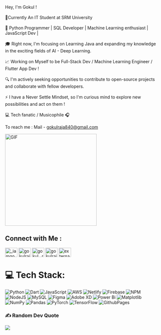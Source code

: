 Hey, I'm Gokul !<br><br>📍Currently An IT Student at SRM University<br><br>🚀 Python Programmer | SQL Developer | Machine Learning enthusiast | JavaScript Dev |<br><br>🎓 Right now, I'm focusing on Learning Java and expanding my knowledge in the exciting fields of AI - Deep Learning.<br><br>📈 Working on Myself to be Full-Stack Dev / Machine Learning Engineer / Flutter App Dev !<br><br>🔍 I'm actively seeking opportunities to contribute to open-source projects and collaborate with fellow developers.<br><br>⚡ I have a Never Settle Mindset, so I'm curious mind to explore new possibilities and act on them !<br><br>💻 Tech fanatic / Musicophile 🎧<br><br>To reach me : Mail - gokulraja840@gmail.com

 <img align="center" alt="GIF" src="https://github.com/Gokul-Raja84/Gokul-Raja84/blob/main/dev%20code.gif?raw=true" width="300" height="300" />

<h2 align="left">Connect with Me :</h2>
<p align="left">
<a href="https://twitter.com/_iamgokulraja_" target="blank"><img align="center" src="https://raw.githubusercontent.com/rahuldkjain/github-profile-readme-generator/master/src/images/icons/Social/twitter.svg" alt="_iamgokulraja_" height="30" width="40" /></a>
<a href="https://linkedin.com/in/gokulraja84" target="blank"><img align="center" src="https://raw.githubusercontent.com/rahuldkjain/github-profile-readme-generator/master/src/images/icons/Social/linked-in-alt.svg" alt="gokulraja84" height="30" width="40" /></a>
<a href="https://instagram.com/gokul._raja._" target="blank"><img align="center" src="https://raw.githubusercontent.com/rahuldkjain/github-profile-readme-generator/master/src/images/icons/Social/instagram.svg" alt="gokul._raja._" height="30" width="40" /></a>
<a href="https://www.hackerrank.com/gokulraja840" target="blank"><img align="center" src="https://raw.githubusercontent.com/rahuldkjain/github-profile-readme-generator/master/src/images/icons/Social/hackerrank.svg" alt="gokulraja840" height="30" width="40" /></a>
 <a href="https://gokul-raja84.github.io/My-Resume/" target="_blank"><img align="center" width="40" height="30" src="https://img.icons8.com/external-flaticons-lineal-color-flat-icons/64/external-resume-recruitment-agency-flaticons-lineal-color-flat-icons-3.png" alt="external-resume-recruitment-agency-flaticons-lineal-color-flat-icons-3"/>
</a></p>



# 💻 Tech Stack:
![Python](https://img.shields.io/badge/python-3670A0?style=for-the-badge&logo=python&logoColor=ffdd54) ![Dart](https://img.shields.io/badge/dart-%230175C2.svg?style=for-the-badge&logo=dart&logoColor=white) ![JavaScript](https://img.shields.io/badge/javascript-%23323330.svg?style=for-the-badge&logo=javascript&logoColor=%23F7DF1E) ![AWS](https://img.shields.io/badge/AWS-%23FF9900.svg?style=for-the-badge&logo=amazon-aws&logoColor=white) ![Netlify](https://img.shields.io/badge/netlify-%23000000.svg?style=for-the-badge&logo=netlify&logoColor=#00C7B7) ![Firebase](https://img.shields.io/badge/firebase-%23039BE5.svg?style=for-the-badge&logo=firebase) ![NPM](https://img.shields.io/badge/NPM-%23CB3837.svg?style=for-the-badge&logo=npm&logoColor=white) ![NodeJS](https://img.shields.io/badge/node.js-6DA55F?style=for-the-badge&logo=node.js&logoColor=white) ![MySQL](https://img.shields.io/badge/mysql-%2300000f.svg?style=for-the-badge&logo=mysql&logoColor=white) ![Figma](https://img.shields.io/badge/figma-%23F24E1E.svg?style=for-the-badge&logo=figma&logoColor=white) ![Adobe XD](https://img.shields.io/badge/Adobe%20XD-470137?style=for-the-badge&logo=Adobe%20XD&logoColor=#FF61F6)  ![Power Bi](https://img.shields.io/badge/power_bi-F2C811?style=for-the-badge&logo=powerbi&logoColor=black) ![Matplotlib](https://img.shields.io/badge/Matplotlib-%23ffffff.svg?style=for-the-badge&logo=Matplotlib&logoColor=black) ![NumPy](https://img.shields.io/badge/numpy-%23013243.svg?style=for-the-badge&logo=numpy&logoColor=white) ![Pandas](https://img.shields.io/badge/pandas-%23150458.svg?style=for-the-badge&logo=pandas&logoColor=white) ![PyTorch](https://img.shields.io/badge/PyTorch-%23EE4C2C.svg?style=for-the-badge&logo=PyTorch&logoColor=white) ![TensorFlow](https://img.shields.io/badge/TensorFlow-%23FF6F00.svg?style=for-the-badge&logo=TensorFlow&logoColor=white) ![GithubPages](https://img.shields.io/badge/github%20pages-121013?style=for-the-badge&logo=github&logoColor=white)

### ✍️ Random Dev Quote
![](https://quotes-github-readme.vercel.app/api?type=horizontal&theme=radical)



 

